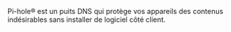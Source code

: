 Pi-hole® est un puits DNS qui protège vos appareils des contenus indésirables sans installer de logiciel côté client.
